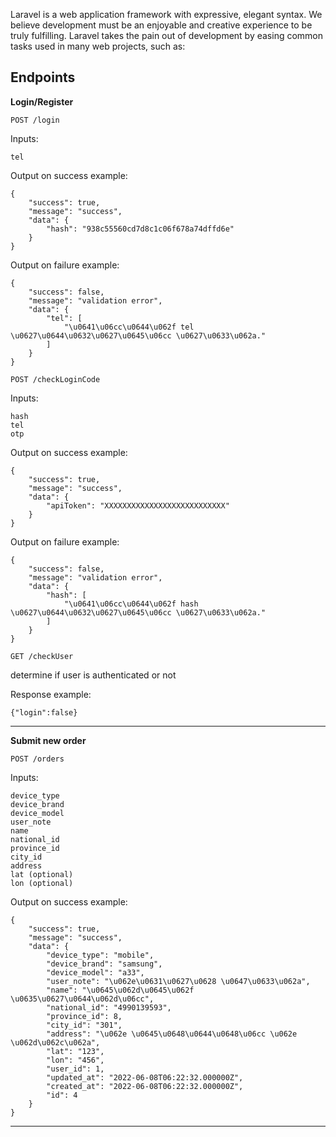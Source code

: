 Laravel is a web application framework with expressive, elegant syntax. We believe development must be an enjoyable and creative experience to be truly fulfilling. Laravel takes the pain out of development by easing common tasks used in many web projects, such as:
## Endpoints

**Login/Register**

`POST /login`

Inputs:
```
tel
````

Output on success example:
```
{
    "success": true,
    "message": "success",
    "data": {
        "hash": "938c55560cd7d8c1c06f678a74dffd6e"
    }
}
```

Output on failure example:
```
{
    "success": false,
    "message": "validation error",
    "data": {
        "tel": [
            "\u0641\u06cc\u0644\u062f tel \u0627\u0644\u0632\u0627\u0645\u06cc \u0627\u0633\u062a."
        ]
    }
}
```

`POST /checkLoginCode`

Inputs:
```
hash
tel
otp
````

Output on success example:
```
{
    "success": true,
    "message": "success",
    "data": {
        "apiToken": "XXXXXXXXXXXXXXXXXXXXXXXXXXX"
    }
}
```

Output on failure example:
```
{
    "success": false,
    "message": "validation error",
    "data": {
        "hash": [
            "\u0641\u06cc\u0644\u062f hash \u0627\u0644\u0632\u0627\u0645\u06cc \u0627\u0633\u062a."
        ]
    }
}
```

`GET /checkUser`

determine if user is authenticated or not

Response example:
```
{"login":false}
```

---

**Submit new order**

`POST /orders`

Inputs:
```
device_type 
device_brand 
device_model
user_note
name
national_id
province_id
city_id
address
lat (optional)
lon (optional)
````

Output on success example:
```
{
    "success": true,
    "message": "success",
    "data": {
        "device_type": "mobile",
        "device_brand": "samsung",
        "device_model": "a33",
        "user_note": "\u062e\u0631\u0627\u0628 \u0647\u0633\u062a",
        "name": "\u0645\u062d\u0645\u062f \u0635\u0627\u0644\u062d\u06cc",
        "national_id": "4990139593",
        "province_id": 8,
        "city_id": "301",
        "address": "\u062e \u0645\u0648\u0644\u0648\u06cc \u062e \u062d\u062c\u062a",
        "lat": "123",
        "lon": "456",
        "user_id": 1,
        "updated_at": "2022-06-08T06:22:32.000000Z",
        "created_at": "2022-06-08T06:22:32.000000Z",
        "id": 4
    }
}
```

---